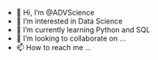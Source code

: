 - 👋 Hi, I’m @ADVScience
- 👀 I’m interested in Data Science 
- 🌱 I’m currently learning Python and SQL
- 💞️ I’m looking to collaborate on ...
- 📫 How to reach me ...

<!---
ADVScience/ADVScience is a ✨ special ✨ repository because its `README.md` (this file) appears on your GitHub profile.
You can click the Preview link to take a look at your changes.
--->
